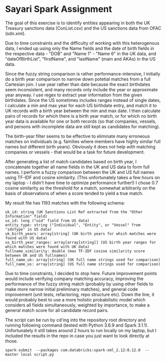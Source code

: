 # Sayari Spark Assignment

The goal of this exercise is to identify entities appearing in both the UK Treasury sanctions data (ConList.csv) and the US sanctions data from OFAC (sdn.xml).

Due to time constraints and the difficulty of working with this heterogenous data, I ended up using only the Name fields and the date of birth fields in the respective data - "DOB" and "Name 1" - "Name 6" in the UK data, and "dateOfBirthList", "firstName", and "lastName" (main and AKAs) in the US data.

Since the fuzzy string comparison is rather performance-intensive, I initially do a birth year comparison to narrow down potetial matches from a full Cartesian join. I use year rather than date because the exact birthdates seem inconsistent, and many records only include the year or approximate year anyway. I use regex to extract year information from the given birthdates. Since the US sometimes includes ranges instead of single dates, I calculate a min and max year for each US birthdate entry, and match it to UK records with a birth year between the min and max date. I then calculate pairs of records for which there is a birth year match, or for which no birth year data is available for one or both records (so that companies, vessels, and persons with incomplete data are still kept as candidates for matching).

The birth-year filter seems to be effective to eliminate many erroneous matches on individuals (e.g. families where members have highly similar full names but different birth years). Obviously it does not help with matching companies or vessels - that would be a task for future development.

After generating a list of match candidates based on birth year, I concatenate together all name fields in the UK and US data to form full names. I perform a fuzzy comparison between the UK and US full names using TF-IDF and cosine similarity. (This unfortunately takes a few hours on my laptop - I didn't have time to optimize performance further!) I chose 0.7 cosine similarity as the threshold for a match, somewhat arbitrarily on the basis of observations of when a score tended to yield a true match.

My result file has 1193 matches with the following schema:

```
uk_id: string (UK Sanctions List Ref extracted from the "Other Information" field)
us_id: long ("uid" field from US data)
entity_type: string ("Individual", "Entity", or "Vessel" from "sdnType" in US data)
uk_birth_years: array[string] (UK birth years for which matches were found with US data)
us_birth_year_ranges: array[array[string]] (US birth year ranges for which matches were found with UK data)
fullname_similarity: double (max TF-IDF cosine similarity score between UK and US fullnames)
full_name_uk: array[string] (UK full name strings used for comparison)
full_name_us: array[string] (US full name strings used for comparison)
```

Due to time constraints, I decided to stop here. Future improvement points would include verifying company matching accuracy, improving the performance of the fuzzy string match (probably by using other fields to make more narrow initial preliminary matches), and general code improvement (unit tests, refactoring, repo structure etc). Down the line, it would probably best to use a more holistic probabilistic model which considers all fields simultaneously, weighted by importance, to make a general match score for all candidate record pairs.

The script can be run by cd'ing into the repository root directory and running following command (tested with Python 3.6.9 and Spark 3.1.1). Unfortunately it still takes around 2 hours to run locally on my laptop, but I included the results in the repo in case you just want to look directly at those.

```
spark-submit  --packages com.databricks:spark-xml_2.12:0.12.0  --master local script.py
```
